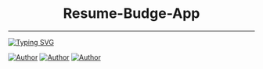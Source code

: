 <h1 align="center"> Resume-Budge-App </h1>
<p align="center">  
  
***
<a href="https://git.io/typing-svg"><img src="https://readme-typing-svg.demolab.com?font=Black+Ops+One&size=50&pause=1000&color=FF8F35&center=true&width=910&height=100&lines=THANKS FOR CHOOSING ;Resume-Budget-App;CREATED+BY+CHIBUIKE+OSY-AGBATA;RELEASED+07.04.25" alt="Typing SVG" /></a>
  </p>
<a href="https://github.com/chibuikeemmanuel"><img title="Author" src="https://img.shields.io/badge/Prexzybooster-black?style=for-the-badge&logo=Github"></a> <a href=""><img title="Author" src="https://img.shields.io/badge/CHANNEL-black?style=for-the-badge&logo=whatsapp"></a> <a href="https://wa.me/+2348117206210"><img title="Author" src="https://img.shields.io/badge/CHAT US-black?style=for-the-badge&logo=whatsapp"></a>
